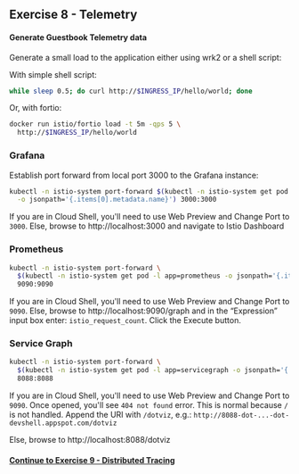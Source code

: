 ## Exercise 8 - Telemetry

#### Generate Guestbook Telemetry data

Generate a small load to the application either using wrk2 or a shell script:

With simple shell script:

```sh
while sleep 0.5; do curl http://$INGRESS_IP/hello/world; done
```

Or, with fortio:

```sh
docker run istio/fortio load -t 5m -qps 5 \
  http://$INGRESS_IP/hello/world
```

### Grafana
Establish port forward from local port 3000 to the Grafana instance:
```sh
kubectl -n istio-system port-forward $(kubectl -n istio-system get pod -l app=grafana \
  -o jsonpath='{.items[0].metadata.name}') 3000:3000
```

If you are in Cloud Shell, you'll need to use Web Preview and Change Port to `3000`. Else, browse to http://localhost:3000 and navigate to Istio Dashboard

### Prometheus
```sh
kubectl -n istio-system port-forward \
  $(kubectl -n istio-system get pod -l app=prometheus -o jsonpath='{.items[0].metadata.name}') \
  9090:9090
```

If you are in Cloud Shell, you'll need to use Web Preview and Change Port to `9090`.  Else, browse to http://localhost:9090/graph and in the “Expression” input box enter: `istio_request_count`. Click the Execute button.

### Service Graph

```sh
kubectl -n istio-system port-forward \
  $(kubectl -n istio-system get pod -l app=servicegraph -o jsonpath='{.items[0].metadata.name}') \
  8088:8088
```

If you are in Cloud Shell, you'll need to use Web Preview and Change Port to `9090`. Once opened, you'll see `404 not found` error. This is normal because `/` is not handled. Append the URI with `/dotviz`, e.g.: `http://8088-dot-...-dot-devshell.appspot.com/dotviz`

Else, browse to http://localhost:8088/dotviz

#### [Continue to Exercise 9 - Distributed Tracing](../exercise-9/README.md)
